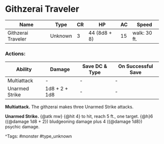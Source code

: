 # Githzerai Traveler

| Name | Type | CR | HP | AC | Speed |
|------|------|----|----|----|-------|
| Githzerai Traveler | Unknown | 3 | 44 (8d8 + 8) | 15 | walk: 30 ft. |

### Actions:

| Ability | Damage | Save DC & Type | On Successful Save |
|---------|--------|----------------|--------------------|
| Multiattack | - | - | - |
| Unarmed Strike | 1d8 + 2 + 1d8 | - | - |


**Multiattack.** The githzerai makes three Unarmed Strike attacks.

**Unarmed Strike.** {@atk mw} {@hit 4} to hit, reach 5 ft., one target. {@h}6 ({@damage 1d8 + 2}) bludgeoning damage plus 4 ({@damage 1d8}) psychic damage.

^Tags: #monster #type_unknown